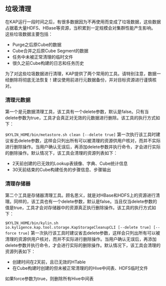 ## 垃圾清理

在KAP运行一段时间之后，有很多数据因为不再使用而变成了垃圾数据，这些数据占据着大量HDFS、HBase等资源，当积累到一定规模会对集群性能产生影响。
这些垃圾数据主要包括：

- Purge之后原Cube的数据
- Cube合并之后原Cube Segment的数据
- 任务中未被正常清理的临时文件
- 很久之前Cube构建的日志和任务历史

为了对这些垃圾数据进行清理，KAP提供了两个常用的工具。请特别注意，数据一经删除将彻底无法恢复！建议使用前进行元数据备份，并对目标资源进行谨慎核对。

### 清理元数据
第一个是元数据清理工具，该工具有一个delete参数，默认是false。只有当delete参数为true，工具才会真正对无效的元数据进行删除。该工具的执行方式如下：

```$KYLIN_HOME/bin/metastore.sh clean [--delete true]```
第一次执行该工具时建议省去delete参数，这样会只列出所有可以被清理的资源供用户核对，而并不实际进行删除操作。当用户确认无误后，再添加delete参数并执行命令，才会进行实际的删除操作。默认情况下，该工具会清理的资源列表如下：

- 2天前创建的已无效的Lookup表镜像、字典、Cube统计信息
- 30天前结束的Cube构建任务的步骤信息、步骤输出

### 清理存储器
第二个工具是存储器清理工具。顾名思义，就是对HBase和HDFS上的资源进行清理。同样的，该工具也有一个delete参数，默认是false。当且仅当delete参数的值是true，工具才会对存储器中的资源真正执行删除操作。该工具的执行方式如下：

```$KYLIN_HOME/bin/kylin.sh io.kyligence.kap.tool.storage.KapStorageCleanupCLI [--delete true] [--force true]```
第一次执行该工具时建议省去delete参数，这样会只列出所有可以被清理的资源供用户核对，而并不实际进行删除操作。当用户确认无误后，再添加delete参数并执行命令，才会进行实际的删除操作。默认情况下，该工具会清理的资源列表如下：

- 创建时间在2天前，且已无效的HTable
- 在Cube构建时创建的但未被正常清理的的Hive中间表、HDFS临时文件

如果force参数为true，则删除所有Hive中间表
